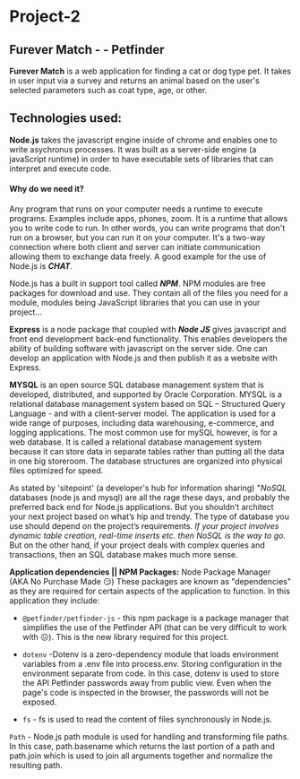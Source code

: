 # Project-2
## Furever Match - - Petfinder
**Furever Match** is a web application for finding a cat or dog type pet.  It takes in user input via a survey and returns an animal based on the user's selected parameters such as coat type, age, or other.

## Technologies used:
**Node.js** takes the javascript engine inside of chrome and enables one to write asychronus processes.  It was built as a server-side engine (a javaScript runtime) in order to have executable sets of libraries that can interpret and execute code.

#### Why do we need it? 
Any program that runs on your computer needs a runtime to execute programs.  Examples include apps, phones, zoom.  It is a runtime that allows you to write code to run. In other words, you can write programs that don't run on a browser, but you can run it on your computer.  It's a two-way connection where both client and server can initiate communication allowing them to exchange data freely.  A good example for the use of Node.js is ***CHAT***.

Node.js has a built in support tool called ***NPM***. NPM modules are free packages for download and use.  They contain all of the files you need for a module, modules being JavaScript libraries that you can use in your project...  

**Express**
 is a node package that coupled with ***Node JS*** gives javascript and front end development back-end functionality. This enables developers the ability of building software with javascript on the server side.  One can develop an application with Node.js and then publish it as a website with Express.

**MYSQL** is an open source SQL database management system that is developed, distributed, and supported by Oracle Corporation.  MYSQL is a relational database management system based on SQL – Structured Query Language - and with a client-server model. The application is used for a wide range of purposes, including data warehousing, e-commerce, and logging applications. The most common use for mySQL however, is for a web database.  It is called a relational database management system because it can store data in separate tables rather than putting all the data in one big storeroom. The database structures are organized into physical files optimized for speed. 

As stated by 'sitepoint' (a developer's hub for information sharing) "*NoSQL* databases (node js and mysql) are all the rage these days, and probably the preferred back end for Node.js applications. But you shouldn’t architect your next project based on what’s hip and trendy. The type of database you use should depend on the project’s requirements. *If your project involves dynamic table creation, real-time inserts etc. then NoSQL is the way to go.* But on the other hand, if your project deals with complex queries and transactions, then an SQL database makes much more sense.

**Application dependencies || NPM Packages:** Node Package Manager  (AKA No Purchase Made :smirk:) These packages are known as "dependencies" as they are required for certain aspects of the application to function.  In this application they include:

  - `@petfinder/petfinder-js` - this npm package is a package manager that simplifies the use of the Petfinder API (that can be very difficult to work with :confounded:).    This is the new library required for this project.  

  - `dotenv` -Dotenv is a zero-dependency module that loads environment variables from a .env file into process.env. Storing configuration in the environment separate from code.  In this case, dotenv is used to store the API Petfinder passwords away from public view.  Even when the page's code is inspected in the browser, the passwords will not be exposed.

  - `fs` - fs is used to read the content of files synchronously in Node.js.

  `Path` - Node.js path module is used for handling and transforming file paths. In this case, path.basename which returns the last portion of a path and path.join which is used to join all arguments together and normalize the resulting path.

 